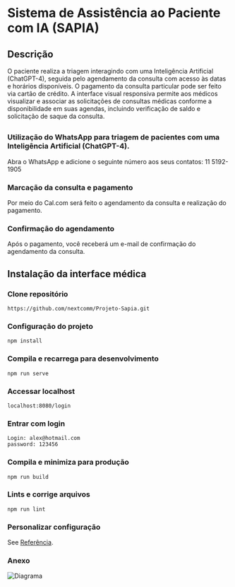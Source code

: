 # Sistema de Assistência ao Paciente com IA (SAPIA)

## Descrição

O paciente realiza a triagem interagindo com uma Inteligência Artificial (ChatGPT-4), seguida pelo agendamento da consulta com acesso às datas e horários disponíveis. O pagamento da consulta particular pode ser feito via cartão de crédito. A interface visual responsiva permite aos médicos visualizar e associar as solicitações de consultas médicas conforme a disponibilidade em suas agendas, incluindo verificação de saldo e solicitação de saque da consulta.

##

### Utilização do WhatsApp para triagem de pacientes com uma Inteligência Artificial (ChatGPT-4).

Abra o WhatsApp e adicione o seguinte número aos seus contatos: 11 5192-1905

### Marcação da consulta e pagamento

Por meio do Cal.com será feito o agendamento da consulta e realização do pagamento.

### Confirmação do agendamento

Após o pagamento, você receberá um e-mail de confirmação do agendamento da consulta.


## Instalação da interface médica

### Clone repositório
```
https://github.com/nextcomm/Projeto-Sapia.git
```

### Configuração do projeto
```
npm install
```

### Compila e recarrega para desenvolvimento
```
npm run serve
```
### Accessar localhost
```
localhost:8080/login
```
### Entrar com login
```
Login: alex@hotmail.com
password: 123456
```

### Compila e minimiza para produção
```
npm run build
```

### Lints e corrige arquivos
```
npm run lint
```

### Personalizar configuração
See [Referência](https://cli.vuejs.org/config/).

### Anexo
![Diagrama](https://lh3.googleusercontent.com/pw/AP1GczNSjBR66Qvg5gTIdZXsd-Z-Y4b6OiDayTmzKR9RPnDKHOlRl1-eTtqD-aIUevJe0y4vZ1aDd8NQRXmXmYphOfqoqB0TIQcEhqMNla3zY-Xrt5vEMvCmslZdNpDlXFRO9y_SvGRfmfv81YUxM9a76sj6uVZXwYqNapUIdW8mcOPqSv-sT9OcEdu_R2D9ouu7RHm7D33KE0eyWSN1Fl6AMuOFlE21lQKYJ4VlwKOQiASmAamVugnd4qmtsqWLqCao5v2no2dR1CT35zPK0D0WjTPR5sUm1wJRO1Lav1lUakVjQD8kZYxjvOyP_Bcr7uprh_zI04ExrdgHh9rWynrRrPE_lMD9yCyyThldMjOsncrLVtppSe9IG65EKGFZiKTZjt1x1DDy_sbm7EqXGdxKn-SN6he3BD4ndRbWgdDYKYdja62K1SNh3RZzIas1ygplNym4H9puH3OPnFwacivCO1icBuqJ00KdGRDuzuivODy0TnvJ2GNTK1D6SmZpBfUZ2JgMw1YWCOkOQWTDMRn11eMbtiF8Wz9K5wpLC_qHoErd1mkzaTEtY-XYkKSH6dK1Zt9pB8gjoIjWBwJF8CrChQXnr5siILKDha_CXgVJq5GfkIL-mn5RygAq9nOh4bj8ZpxBPUGUQaIKYk5q_labAt4YwdmZpd2gf9ZF61RHtfpMMeRPP-axZdF3CWJb0Ns9DCLvKRxXELWd-sXJHRcJKFo-pO_KkoaBgaeP-m4qXhJJFwZMQbBrGT1dKDss_-F8BK1wm1siRg2_wPFOtiXXB1ok9Xl0hTWqMY49SBjk4GIwmFS13rFNrAAuxDMSNlbhSCUkpUMD4YcBCy5u0yrZIqom43dJmLSmfMJr4bX7X8WmdZlNT35_lK55tRDEYn-fYPyBnEYRb1dKgZhrb_yGfx0=w748-h354-s-no-gm?authuser=0)
